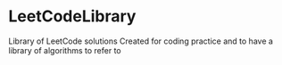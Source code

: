 # LeetCodeLibrary
Library of LeetCode solutions
Created for coding practice and to have a library of algorithms to refer to
